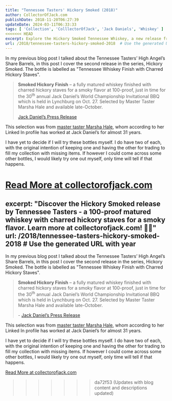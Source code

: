 ```yaml
---
title: "Tennessee Tasters' Hickory Smoked (2018)"
author: CollectorOfJack.com
publishDate: 2018-11-20T06:27:39
updateDate: 2024-03-11T06:33:33
tags: [ 'Collection', 'ColllectorOfJack', 'Jack Daniels', 'Whiskey' ]
<<<<<<< HEAD
excerpt: Explore the Hickory Smoked Tennessee Whiskey, a new release from Jack Daniel's, crafted with charred hickory staves for a unique, smoky flavor.
url: /2018/tennessee-tasters-hickory-smoked-2018  # Use the generated URL with year
---
```

In my previous blog post I talked about the Tennessee Tasters’ High Angel’s Share Barrels, in this post I cover the second release in the series, Hickory Smoked. The bottle is labelled as "Tennessee Whiskey Finish with Charred Hickory Staves". 

<blockquote><strong>Smoked Hickory Finish</strong> – a fully matured whiskey finished with charred hickory staves for a smoky flavor at 100-proof, just in time for the 30<sup>th</sup> annual Jack Daniel’s World Championship Invitational BBQ which is held in Lynchburg on Oct. 27. Selected by Master Taster Marsha Hale and available late-October.

<a href="https://pressroom.jackdaniels.com/jack-daniels-launches-limited-edition-tennessee-tasters-selection/" target="_blank">Jack Daniel’s Press Release</a></blockquote>

This selection was from <a href="https://www.linkedin.com/in/marsha-hale-82543b37/" target="_blank">master taster Marsha Hale</a>, whom according to her Linked In profile has worked at Jack Daniel’s for almost 31 years. 

I have yet to decide if I will try these bottles myself. I do have two of each, with the original intention of keeping one and having the other for trading to fill my collection with missing items. If however I could come across some other bottles, I would likely try one out myself, only time will tell if that happens.
 
<a href="https://collectorofjack.com/HickorySmoked">Read More at collectorofjack.com</a>
=======
excerpt: "Discover the Hickory Smoked release by Tennessee Tasters - a 100-proof matured whiskey with charred hickory staves for a smoky flavor. Learn more at collectorofjack.com! 🥃🔥"
url: /2018/tennessee-tasters-hickory-smoked-2018  # Use the generated URL with year
---
<p>In my previous blog post I talked about the Tennessee Tasters’ High Angel’s Share Barrels, in this post I cover the second release in the series, Hickory Smoked. The bottle is labelled as "Tennessee Whiskey Finish with Charred Hickory Staves". </p><blockquote><p><strong>Smoked Hickory Finish</strong> – a fully matured whiskey finished with charred hickory staves for a smoky flavor at 100-proof, just in time for the 30<sup>th</sup> annual Jack Daniel’s World Championship Invitational BBQ which is held in Lynchburg on Oct. 27. Selected by Master Taster Marsha Hale and available late-October.</p><p align="left">- <a href="https://pressroom.jackdaniels.com/jack-daniels-launches-limited-edition-tennessee-tasters-selection/" target="_blank">Jack Daniel’s Press Release</a></p></blockquote><p>This selection was from <a href="https://www.linkedin.com/in/marsha-hale-82543b37/" target="_blank">master taster Marsha Hale</a>, whom according to her Linked In profile has worked at Jack Daniel’s for almost 31 years. </p><p>I have yet to decide if I will try these bottles myself. I do have two of each, with the original intention of keeping one and having the other for trading to fill my collection with missing items. If however I could come across some other bottles, I would likely try one out myself, only time will tell if that happens.</p> <a href="https://collectorofjack.com/HickorySmoked">Read More at collectorofjack.com</a>


>>>>>>> da72f53 (Updates with blog content and descriptions updated)

